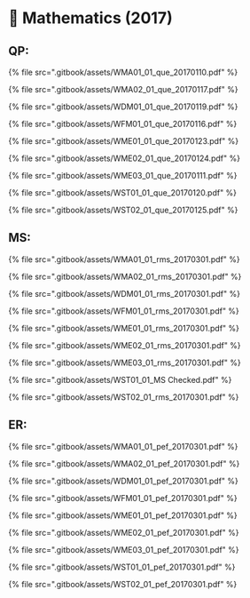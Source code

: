 # 🥑 Mathematics (2017)

## QP:

{% file src=".gitbook/assets/WMA01_01_que_20170110.pdf" %}

{% file src=".gitbook/assets/WMA02_01_que_20170117.pdf" %}

{% file src=".gitbook/assets/WDM01_01_que_20170119.pdf" %}

{% file src=".gitbook/assets/WFM01_01_que_20170116.pdf" %}

{% file src=".gitbook/assets/WME01_01_que_20170123.pdf" %}

{% file src=".gitbook/assets/WME02_01_que_20170124.pdf" %}

{% file src=".gitbook/assets/WME03_01_que_20170111.pdf" %}

{% file src=".gitbook/assets/WST01_01_que_20170120.pdf" %}

{% file src=".gitbook/assets/WST02_01_que_20170125.pdf" %}

## MS:

{% file src=".gitbook/assets/WMA01_01_rms_20170301.pdf" %}

{% file src=".gitbook/assets/WMA02_01_rms_20170301.pdf" %}

{% file src=".gitbook/assets/WDM01_01_rms_20170301.pdf" %}

{% file src=".gitbook/assets/WFM01_01_rms_20170301.pdf" %}

{% file src=".gitbook/assets/WME01_01_rms_20170301.pdf" %}

{% file src=".gitbook/assets/WME02_01_rms_20170301.pdf" %}

{% file src=".gitbook/assets/WME03_01_rms_20170301.pdf" %}

{% file src=".gitbook/assets/WST01_01_MS Checked.pdf" %}

{% file src=".gitbook/assets/WST02_01_rms_20170301.pdf" %}

## ER:

{% file src=".gitbook/assets/WMA01_01_pef_20170301.pdf" %}

{% file src=".gitbook/assets/WMA02_01_pef_20170301.pdf" %}

{% file src=".gitbook/assets/WDM01_01_pef_20170301.pdf" %}

{% file src=".gitbook/assets/WFM01_01_pef_20170301.pdf" %}

{% file src=".gitbook/assets/WME01_01_pef_20170301.pdf" %}

{% file src=".gitbook/assets/WME02_01_pef_20170301.pdf" %}

{% file src=".gitbook/assets/WME03_01_pef_20170301.pdf" %}

{% file src=".gitbook/assets/WST01_01_pef_20170301.pdf" %}

{% file src=".gitbook/assets/WST02_01_pef_20170301.pdf" %}
